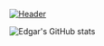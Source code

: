 [![Header](https://yucelmoran.com/content/images/2021/02/yucelmoranLogo.png "Header")](https://yucelmoran.com/)

![Edgar's GitHub stats](https://github-readme-stats.vercel.app/api?username=emoran&show_icons=true)

<!--[![Edgar's GitHub stats](https://github-readme-stats.vercel.app/api?username=emoran)](https://github.com/emoran/github-readme-stats&show_icons=true&theme=radical)-->

<!--
**emoran/emoran** is a ✨ _special_ ✨ repository because its `README.md` (this file) appears on your GitHub profile.

Here are some ideas to get you started:

- 🔭 I’m currently working on ...
- 🌱 I’m currently learning ...
- 👯 I’m looking to collaborate on ...
- 🤔 I’m looking for help with ...
- 💬 Ask me about ...
- 📫 How to reach me: ...
- 😄 Pronouns: ...
- ⚡ Fun fact: ...
-->
